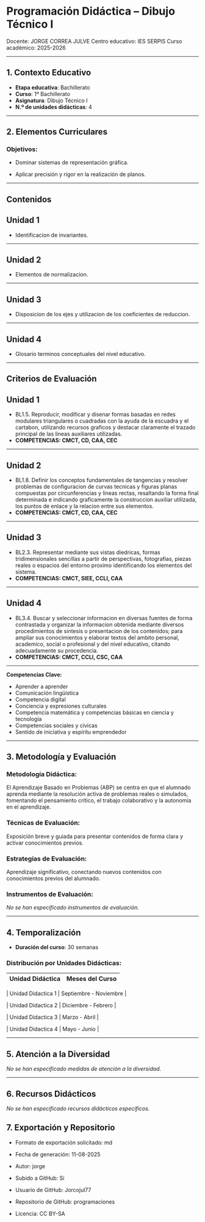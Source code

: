 # Programación Didáctica – Dibujo Técnico I

Docente: JORGE CORREA JULVE
Centro educativo: IES SERPIS
Curso académico: 2025-2026

---

## 1. Contexto Educativo

- **Etapa educativa**: Bachillerato
- **Curso**: 1º Bachillerato
- **Asignatura**: Dibujo Técnico I
- **N.º de unidades didácticas**: 4

---

## 2. Elementos Curriculares

### Objetivos:



* Dominar sistemas de representación gráfica.

* Aplicar precisión y rigor en la realización de planos.



---

## Contenidos

## Unidad 1
- Identificacion de invariantes.
---
## Unidad 2
- Elementos de normalizacion.
---
## Unidad 3
- Disposicion de los ejes y utilizacion de los coeficientes de reduccion.
---
## Unidad 4
- Glosario terminos conceptuales del nivel educativo.


---

## Criterios de Evaluación

## Unidad 1
- BL1.5. Reproducir, modificar y disenar formas basadas en redes modulares triangulares o cuadradas con la ayuda de la escuadra y el cartabon, utilizando recursos graficos y destacar claramente el trazado principal de las lineas auxiliares utilizadas.
- **COMPETENCIAS: CMCT, CD, CAA, CEC**
---
## Unidad 2
- BL1.8. Definir los conceptos fundamentales de tangencias y resolver problemas de configuracion de curvas tecnicas y figuras planas compuestas por circunferencias y lineas rectas, resaltando la forma final determinada e indicando graficamente la construccion auxiliar utilizada, los puntos de enlace y la relacion entre sus elementos.
- **COMPETENCIAS: CMCT, CD, CAA, CEC**
---
## Unidad 3
- BL2.3. Representar mediante sus vistas diedricas, formas tridimensionales sencillas a partir de perspectivas, fotografias, piezas reales o espacios del entorno proximo identificando los elementos del sistema.
- **COMPETENCIAS: CMCT, SIEE, CCLI, CAA**
---
## Unidad 4
- BL3.4. Buscar y seleccionar informacion en diversas fuentes de forma contrastada y organizar la informacion obtenida mediante diversos procedimientos de sintesis o presentacion de los contenidos; para ampliar sus conocimientos y elaborar textos del ambito personal, academico, social o profesional y del nivel educativo, citando adecuadamente su procedencia.
- **COMPETENCIAS: CMCT, CCLI, CSC, CAA**


---

**Competencias Clave:** 
<ul>

<li>Aprender a aprender</li>

<li>Comunicación lingüística</li>

<li>Competencia digital</li>

<li>Conciencia y expresiones culturales</li>

<li>Competencia matemática y competencias básicas en ciencia y tecnología</li>

<li>Competencias sociales y cívicas</li>

<li>Sentido de iniciativa y espíritu emprendedor</li>

</ul>


---

## 3. Metodología y Evaluación

### Metodología Didáctica:

El Aprendizaje Basado en Problemas (ABP) se centra en que el alumnado aprenda mediante la resolución activa de problemas reales o simulados, fomentando el pensamiento crítico, el trabajo colaborativo y la autonomía en el aprendizaje.


### Técnicas de Evaluación:

Exposición breve y guiada para presentar contenidos de forma clara y activar conocimientos previos.


### Estrategias de Evaluación:

Aprendizaje significativo, conectando nuevos contenidos con conocimientos previos del alumnado.


### Instrumentos de Evaluación:

_No se han especificado instrumentos de evaluación._


---

## 4. Temporalización

- **Duración del curso**: 30 semanas

### **Distribución por Unidades Didácticas:**


| Unidad Didáctica | Meses del Curso |
|------------------|-----------------| 


| Unidad Didactica 1 | Septiembre - Noviembre |

| Unidad Didactica 2 | Diciembre - Febrero |

| Unidad Didactica 3 | Marzo - Abril |

| Unidad Didactica 4 | Mayo - Junio |



---

## 5. Atención a la Diversidad


_No se han especificado medidas de atención a la diversidad._


---

## 6. Recursos Didácticos


_No se han especificado recursos didácticos específicos._

## 7. Exportación y Repositorio

- Formato de exportación solicitado: md
- Fecha de generación: 11-08-2025
- Autor: jorge


- Subido a GitHub: Sí
- Usuario de GitHub: Jorcojul77
- Repositorio de GitHub: programaciones

- Licencia: CC BY-SA


